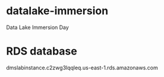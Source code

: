 # datalake-immersion
Data Lake Immersion Day

# RDS database 
dmslabinstance.c2zwg3lqqleq.us-east-1.rds.amazonaws.com
